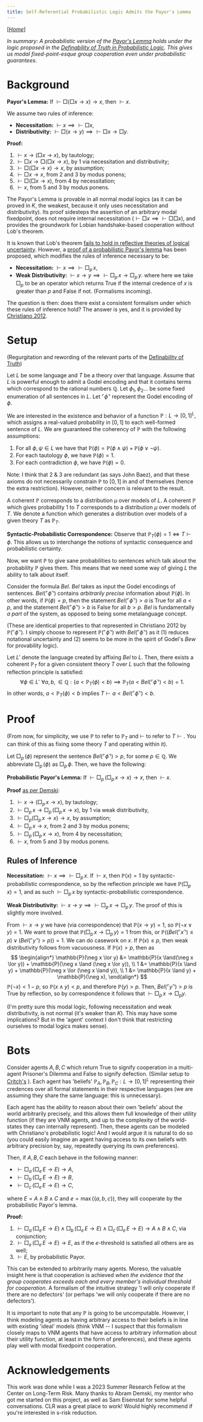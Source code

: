 ```yaml
---
title: Self-Referential Probabilistic Logic Admits the Payor's Lemma
---
```


[[*Home*](/)]

*In summary: A probabilistic version of the [Payor's Lemma](https://www.alignmentforum.org/posts/2WpPRrqrFQa6n2x3W/modal-fixpoint-cooperation-without-loeb-s-theorem) holds under the logic proposed in the [Definability of Truth in Probabilistic Logic](http://intelligence.org/files/DefinabilityTruthDraft.pdf). This gives us modal fixed-point-esque group cooperation even under probabilistic guarantees.*

# Background

**Payor's Lemma:** If $\vdash \Box (\Box x \to x) \to x,$ then $\vdash x.$ 

We assume two rules of inference:

- **Necessitation:** $\vdash x \implies \vdash \Box x,$
- **Distributivity:** $\vdash \Box(x \to y) \implies \vdash \Box x \to \Box y.$ 

**Proof:**

1. $\vdash x \to (\Box x \to x),$ by tautology;
2. $\vdash \Box x \to \Box (\Box x \to x),$ by 1 via necessitation and distributivity;
3. $\vdash \Box (\Box x \to x) \to x$, by assumption;
4. $\vdash \Box x \to x,$ from 2 and 3 by modus ponens;
5. $\vdash \Box (\Box x \to x),$ from 4 by necessitation;
6. $\vdash x,$ from 5 and 3 by modus ponens.

The Payor's Lemma is provable in all normal modal logics (as it can be proved in $K,$ the weakest, because it only uses necessitation and distributivity). Its proof sidesteps the assertion of an arbitrary modal fixedpoint, does not require internal necessitation ($\vdash \Box x \implies \vdash \Box \Box x$), and provides the groundwork  for Lobian handshake-based cooperation without Lob's theorem.

It is known that Lob's theorem [fails to hold in reflective theories of logical uncertainty](https://www.lesswrong.com/posts/oBDTMnEzptBidvmw7/probabilistic-loeb-theorem). However, a [proof of a probabilistic Payor's lemma](https://www.alignmentforum.org/posts/ZWhJcHPmRaXAPAK5k/probabilistic-payor-lemma) has been proposed, which modifies the rules of inference necessary to be:

- **Necessitation:** $\vdash x \implies \vdash \Box_p \, x,$
- **Weak Distributivity:** $\vdash x \to y \implies \vdash \Box_p \, x \to \Box_p \, y.$
where here we take $\Box_p$ to be an operator which returns True if the internal credence of $x$ is greater than $p$ and False if not. (Formalisms incoming).

The question is then: does there exist a consistent formalism under which these rules of inference hold? The answer is yes, and it is provided by [Christiano 2012](http://intelligence.org/files/DefinabilityTruthDraft.pdf).

# Setup

(Regurgitation and rewording of the relevant parts of the [Definability of Truth](http://intelligence.org/files/DefinabilityTruthDraft.pdf))

Let $L$ be some language and $T$ be a theory over that language. Assume that $L$ is powerful enough to admit a Godel encoding and that it contains terms which correspond to the rational numbers $\mathbb{Q}.$ Let $\phi_1, \phi_{2} \ldots$ be some fixed enumeration of all sentences in $L.$ Let $\ulcorner \phi \urcorner$ represent the Godel encoding of $\phi.$ 

We are interested in the existence and behavior of a function $\mathbb{P}: L \to [0,1]^L,$ which assigns a real-valued probability in $[0,1]$ to each well-formed sentence of $L.$ We are guaranteed the coherency of $\mathbb{P}$ with the following assumptions:

1.  For all $\phi, \psi \in L$ we have that $\mathbb{P}(\phi) = \mathbb{P}(\phi \land \psi) + \mathbb{P}(\phi \lor \neg \psi).$
2. For each tautology $\phi,$ we have $\mathbb{P}(\phi) = 1.$
3.  For each contradiction $\phi,$ we have $\mathbb{P}(\phi) = 0.$

Note: I think that 2 & 3 are redundant (as says John Baez), and that these axioms do not necessarily constrain $\mathbb{P}$ to $[0,1]$ in and of themselves (hence the extra restriction). However, neither concern is relevant to the result.

A coherent $\mathbb{P}$ corresponds to a distribution $\mu$ over models of $L.$ A coherent $\mathbb{P}$ which gives probability 1 to $T$ corresponds to a distribution $\mu$ over models of $T$. We denote a function which generates a distribution over models of a given theory $T$ as $\mathbb{P}_T.$

**Syntactic-Probabilistic Correspondence:** Observe that $\mathbb{P}_T(\phi) =1 \iff T \vdash \phi.$ This allows us to interchange the notions of syntactic consequence and probabilistic certainty.

Now, we want $\mathbb{P}$ to give sane probabilities to sentences which talk about the probability $\mathbb{P}$ gives them. This means that we need some way of giving $L$ the ability to talk about itself.

Consider the formula $Bel.$ $Bel$ takes as input the Godel encodings of sentences. $Bel(\ulcorner \phi \urcorner)$ contains *arbitrarily precise* information about $\mathbb{P}(\phi).$ In other words, if $\mathbb{P}(\phi) = p,$ then the statement $Bel(\ulcorner \phi \urcorner) > a$ is True for all $a < p,$ and the statement $Bel(\ulcorner \phi \urcorner) > b$ is False for all $b > p.$ $Bel$ is fundamentally *a part* of the system, as opposed to being some metalanguage concept. 

(These are identical properties to that represented in Christiano 2012 by $\mathbb{P}(\ulcorner \phi \urcorner).$ I simply choose to represent $\mathbb{P}(\ulcorner \phi \urcorner)$ with $Bel(\ulcorner \phi \urcorner)$ as it (1) reduces notational uncertainty and (2) seems to be more in the spirit of Godel's $Bew$ for provability logic).

Let $L'$ denote the language created by affixing $Bel$ to $L.$ Then, there exists a coherent $\mathbb{P}_T$ for a given consistent theory $T$ over $L$ such that the following reflection principle is satisfied:
$$\forall \phi \in L' \, \, \forall a,b, \in \mathbb{Q} : (a < \mathbb{P}_{T}(\phi)<b) \implies \mathbb{P}_{T}(a < Bel(\ulcorner \phi \urcorner) < b) = 1.$$
In other words, $a  < \mathbb{P}_T(\phi) < b$ implies $T \vdash a < Bel(\ulcorner \phi \urcorner) < b.$

# Proof

(From now, for simplicity, we use $\mathbb{P}$ to refer to $\mathbb{P}_T$ and $\vdash$ to refer to $T \vdash.$ You can think of this as fixing some theory $T$ and operating within it).

Let $\Box_p \, (\phi)$ represent the sentence $Bel(\ulcorner \phi \urcorner) > p,$ for some $p \in \mathbb{Q}.$ We abbreviate $\Box_p \, (\phi)$ as $\Box_p \, \phi.$ Then, we have the following:

**Probabilistic Payor's Lemma:** If $\vdash \Box_p \, (\Box_p \, x \to x) \to x,$ then $\vdash x.$ 

**Proof** [as per Demski](https://www.lesswrong.com/posts/ZWhJcHPmRaXAPAK5k/probabilistic-payor-lemma):

1. $\vdash x \to (\Box_{p}\,x \to x),$ by tautology;
2. $\vdash \Box_{p}\, x \to \Box_{p}\, (\Box_{p}\, x \to x),$ by 1 via weak distributivity,
3. $\vdash \Box_{p} (\Box_{p} \, x \to x) \to x$, by assumption;
4. $\vdash \Box_{p} \, x \to x,$ from 2 and 3 by modus ponens;
5. $\vdash \Box_{p}\, (\Box_{p}\, x \to x),$ from 4 by necessitation;
6. $\vdash x,$ from 5 and 3 by modus ponens.
## Rules of Inference

**Necessitation:** $\vdash x \implies \vdash \Box_p \, x.$ If $\vdash x,$ then $\mathbb{P}(x) = 1$ by syntactic-probabilistic correspondence, so by the reflection principle we have $\mathbb{P}(\Box_p \, x) = 1,$ and as such $\vdash \Box_p \, x$ by syntactic-probabilistic correspondence.

**Weak Distributivity:** $\vdash x \to y \implies \vdash \Box_p \, x \to \Box_p \, y.$ The proof of this is slightly more involved.

From $\vdash x \to y$ we have (via correspondence) that $\mathbb{P}(x \to y) = 1,$ so $\mathbb{P}(\neg x \lor y) = 1.$ We want to prove that $\mathbb{P}(\Box_p \, x \to \Box_p \, y) = 1$ from this, or $\mathbb{P}((Bel(\ulcorner x \urcorner) \leq p) \lor (Bel(\ulcorner y \urcorner) > p)) = 1.$ We can do casework on $x$. If $\mathbb{P}(x) \leq p,$ then weak distributivity follows from vacuousness. If $\mathbb{P}(x) >p,$ then as
$$
\begin{align*}
\mathbb{P}(\neg x \lor y) &= \mathbb{P}(x \land(\neg x \lor y)) + \mathbb{P}(\neg x \land (\neg x \lor y)), \\
1 &= \mathbb{P}(x \land y) + \mathbb{P}(\neg x \lor (\neg x \land y)), \\
1 &= \mathbb{P}(x \land y) + \mathbb{P}(\neg x),
\end{align*}
$$
$\mathbb{P}(\neg x) < 1-p,$ so $\mathbb{P}(x \land y) < p,$ and therefore $\mathbb{P}(y) > p.$ Then, $Bel(\ulcorner y \urcorner) > p$ is True by reflection, so by correspondence it follows that $\vdash \Box_p \, x \to \Box_p y.$ 

(I'm pretty sure this modal logic, following necessitation and weak distributivity, is not normal (it's weaker than $K$). This may have some implications? But in the 'agent' context I don't think that restricting ourselves to modal logics makes sense). 

# Bots

Consider agents $A,B,C$ which return True to signify cooperation in a multi-agent Prisoner's Dilemma and False to signify defection. (Similar setup to [Critch's](https://www.alignmentforum.org/posts/2WpPRrqrFQa6n2x3W/modal-fixpoint-cooperation-without-loeb-s-theorem) ). Each agent has 'beliefs' $\mathbb{P}_A, \mathbb{P}_B, \mathbb{P}_C : L \to [0,1]^L$ representing their credences over all formal statements in their respective languages (we are assuming they share the same language: this is unnecessary). 

Each agent has the ability to reason about their own 'beliefs' about the world arbitrarily precisely, and this allows them full knowledge of their utility function (if they are VNM agents, and up to the complexity of the world-states they can internally represent). Then, these agents can be modeled with Christiano's probabilistic logic! And I would argue it is natural to do so (you could easily imagine an agent having access to its own beliefs with arbitrary precision by, say, repeatedly querying its own preferences).

Then, if $A,B,C$ each behave in the following manner:

- $\vdash \Box_a \, (\Box_e \, E \to E) \to A,$
- $\vdash  \Box_b \, (\Box_e \, E \to E) \to B,$
- $\vdash \Box_c \, (\Box_e \, E \to E) \to C,$

where $E = A \land B \land C$ and $e = \max (\{ a,b,c \}),$ they will cooperate by the probabilistic Payor's lemma.

**Proof:**

1. $\vdash \Box_a \, (\Box_e \, E \to E) \land \Box_b \, (\Box_e \, E \to E) \land \Box_c \, (\Box_e \, E \to E) \to A \land B \land C,$ via conjunction;
2. $\vdash \Box_e \, (\Box_e \, E \to E) \to E,$ as if the $e$-threshold is satisfied all others are as well;
3. $\vdash E,$ by probabilistic Payor. 

This can be extended to arbitrarily many agents. Moreso, the valuable insight here is that cooperation is achieved *when the evidence that the group cooperates exceeds each and every member's individual threshold for cooperation.* A formalism of the intuitive strategy 'I will only cooperate if there are no defectors' (or perhaps 'we will only cooperate if there are no defectors').

It is important to note that any $\mathbb{P}$ is going to be uncomputable. However, I think modeling agents as having arbitrary access to their beliefs is in line with existing 'ideal' models (think VNM -- I suspect that this formalism closely maps to VNM agents that have access to arbitrary information about their utility function, at least in the form of preferences), and these agents play well with modal fixedpoint cooperation.

# Acknowledgements

This work was done while I was a 2023 Summer Research Fellow at the Center on Long-Term Risk. Many thanks to Abram Demski, my mentor who got me started on this project, as well as Sam Eisenstat for some helpful conversations. CLR was a great place to work! Would highly recommend if you're interested in s-risk reduction.
